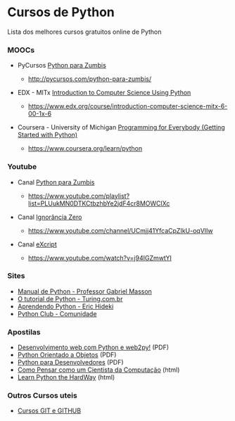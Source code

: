 # Cursos de Python
Lista dos melhores cursos gratuitos online de Python

### MOOCs

* PyCursos [Python para Zumbis](http://pycursos.com/python-para-zumbis/)
  * <http://pycursos.com/python-para-zumbis/>

* EDX - MITx [Introduction to Computer Science Using Python](https://www.edx.org/course/introduction-computer-science-mitx-6-00-1x-6)
  * <https://www.edx.org/course/introduction-computer-science-mitx-6-00-1x-6>

* Coursera - University of Michigan [Programming for Everybody (Getting Started with Python)](https://www.coursera.org/learn/python)
  * <https://www.coursera.org/learn/python>

### Youtube

* Canal [Python para Zumbis](https://www.youtube.com/channel/UCripRddD4BnaMcU833ExuwA)
  * <https://www.youtube.com/playlist?list=PLUukMN0DTKCtbzhbYe2jdF4cr8MOWClXc>

* Canal [Ignorância Zero](https://www.youtube.com/channel/UCmjj41YfcaCpZIkU-oqVIIw)
  * <https://www.youtube.com/channel/UCmjj41YfcaCpZIkU-oqVIIw>

* Canal [eXcript](https://www.youtube.com/channel/UCRu4BNG9k_BRUu-aCYJsgHg)
  * <https://www.youtube.com/watch?v=j94IGZmwtYI>

### Sites

* [Manual de Python - Professor Gabriel Masson](http://gmasson.com.br/guia/python.html)
* [O tutorial de Python - Turing.com.br](http://turing.com.br/pydoc/2.7/tutorial/)
* [Aprendendo Python - Eric Hideki](https://ericstk.wordpress.com/)
* [Python Club - Comunidade](http://pythonclub.com.br/)

### Apostilas

* [Desenvolvimento web com Python e web2py!](https://dl.dropboxusercontent.com/u/830444/apostila_web2py_basico.pdf) (PDF)
* [Python Orientado a Objetos](http://www.dcc.ufrj.br/~fabiom/mab225/pythonoo.pdf) (PDF)
* [Python para Desenvolvedores](http://ark4n.files.wordpress.com/2010/01/python_para_desenvolvedores_2ed.pdf) (PDF)
* [Como Pensar como um Cientista da Computação](https://panda.ime.usp.br/pensepy/static/pensepy/) (html)
* [Learn Python the HardWay](http://learnpythonthehardway.org/book/) (html)

### Outros Cursos uteis
* [Cursos GIT e GITHUB](https://github.com/pythoneiros/cursos/blob/master/git.md)
